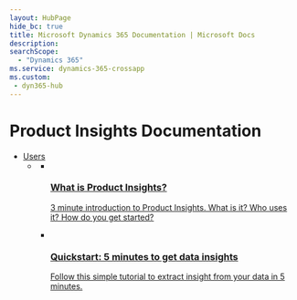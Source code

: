 ```yaml
---
layout: HubPage
hide_bc: true
title: Microsoft Dynamics 365 Documentation | Microsoft Docs
description: 
searchScope:
  - "Dynamics 365"
ms.service: dynamics-365-crossapp
ms.custom:
 - dyn365-hub
---
```

<div id="main" class="v2">
    <div class="container">
        <h1>Product Insights Documentation</h1>
        <ul class="pivots">
            <li>
                <a href="#start">Users</a>
                <ul id="start">
                    <li>
                        <a href="#start-all"></a>
                        <ul id="start-all" class="cardsC">
                            <li>
                                <a href="/developers/quick-starts/what-is.md">
                                    <div class="cardSize">
                                        <div class="cardPadding">
                                            <div class="card">
                                                <div class="cardImageOuter">
                                                    <div class="cardImage  bgdAccent1">
                                                        <img src="media/hub/Product Insights-get-started-what-is-Product Insights.svg" alt="" /><br />
                                                    </div>
                                                </div>
                                                <div class="cardText">
                                                    <h3>What is Product Insights?</h3>
                                                    <p>3 minute introduction to Product Insights. What is it? Who uses it? How do you get started? </p>
                                                </div>
                                            </div>
                                        </div>
                                    </div>
                                </a>
                            </li>
                            <li>
                                <a href="/developers/quick-starts/1_view.md">
                                    <div class="cardSize">
                                        <div class="cardPadding">
                                            <div class="card">
                                                <div class="cardImageOuter">
                                                    <div class="cardImage  bgdAccent1">
                                                        <img src="media/hub/Product Insights-get-started-quickstarts.svg" alt="" />
                                                    </div>
                                                </div>
                                                <div class="cardText">
                                                    <h3>Quickstart: 5 minutes to get data insights</h3>
                                                    <p>Follow this simple tutorial to extract insight from your data in 5 minutes.</p>
                                                </div>
                                            </div>
                                        </div>
                                    </div>
                                </a>
                            </li>
                        </ul>
                    </li>
                </ul>
            </li>
        </ul>
    </div>
</div>